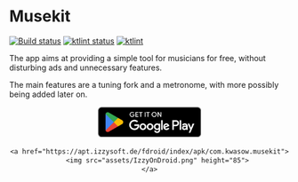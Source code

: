 # Musekit

<p>
<a href="https://github.com/Kwasow/Musekit/actions/workflows/android.yml"><img src="https://github.com/Kwasow/Musekit/actions/workflows/android.yml/badge.svg" alt="Build status"></a>
<a href="https://github.com/Kwasow/Musekit/actions/workflows/ktlint.yml"><img src="https://github.com/Kwasow/Musekit/actions/workflows/ktlint.yml/badge.svg" alt="ktlint status"></a>
<a href="https://ktlint.github.io/"><img src="https://img.shields.io/badge/code%20style-%E2%9D%A4-FF4081.svg" alt="ktlint"></a>
</p>

The app aims at providing a simple tool for musicians for free, without
disturbing ads and unnecessary features.

The main features are a tuning fork and a metronome, with more possibly
being added later on.

<center>
    <a href="https://play.google.com/store/apps/details?id=com.kwasow.musekit">
        <img src="assets/GooglePlay.png" height="55">
    </a>

    <a href="https://apt.izzysoft.de/fdroid/index/apk/com.kwasow.musekit">
        <img src="assets/IzzyOnDroid.png" height="85">
    </a>
</center>
